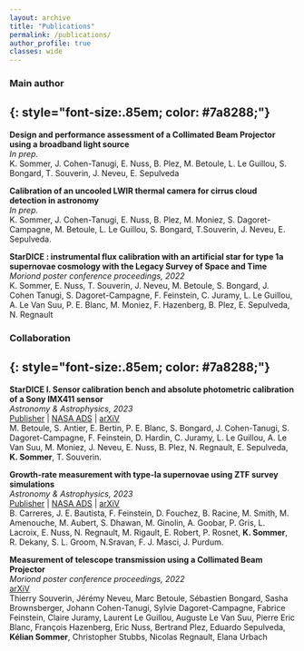 ```yaml
---
layout: archive
title: "Publications"
permalink: /publications/
author_profile: true
classes: wide
---
```


### Main author
{: style="font-size:.85em; color: #7a8288;"}
---

**Design and performance assessment of a Collimated Beam Projector using a broadband light source**\
*In prep.*\
K. Sommer, J. Cohen-Tanugi, E. Nuss, B. Plez, M. Betoule, L. Le Guillou, S. Bongard, T. Souverin, J. Neveu, E. Sepulveda

**Calibration of an uncooled LWIR thermal camera for cirrus cloud detection in astronomy**\
*In prep.*\
K. Sommer, J. Cohen-Tanugi, E. Nuss, B. Plez, M. Moniez, S. Dagoret-Campagne, M. Betoule, L. Le Guillou, S. Bongard, T.Souverin, J. Neveu, E. Sepulveda.

**StarDICE : instrumental flux calibration with an artificial star for type 1a supernovae cosmology with the Legacy Survey of Space and Time**\
*Moriond poster conference proceedings, 2022*\
K. Sommer, E. Nuss, T. Souverin, J. Neveu, M. Betoule, S. Bongard, J. Cohen Tanugi, S. Dagoret-Campagne, F. Feinstein, C. Juramy, L. Le Guillou, A. Le Van Suu, P. E. Blanc, M. Moniez, F. Hazenberg, B. Plez, E. Sepulveda, N. Regnault

### Collaboration
{: style="font-size:.85em; color: #7a8288;"}
---

**StarDICE I. Sensor calibration bench and absolute photometric calibration of a Sony IMX411 sensor**\
*Astronomy & Astrophysics, 2023*\
[Publisher](https://www.aanda.org/articles/aa/full_html/2023/02/aa44973-22/aa44973-22.html) | [NASA ADS](https://ui.adsabs.harvard.edu/abs/2023A&A...670A.119B) | [arXiV](https://arxiv.org/abs/2211.04913)\
M. Betoule, S. Antier, E. Bertin, P. E. Blanc, S. Bongard, J. Cohen-Tanugi, S. Dagoret-Campagne, F. Feinstein, D. Hardin, C.
Juramy, L. Le Guillou, A. Le Van Suu, M. Moniez, J. Neveu, E. Nuss, B. Plez, N. Regnault, E. Sepulveda, **K. Sommer**, T.
Souverin.

**Growth-rate measurement with type-Ia supernovae using ZTF survey simulations**\
*Astronomy & Astrophysics, 2023*\
[Publisher](https://www.aanda.org/articles/aa/abs/2023/06/aa46173-23/aa46173-23.html) | [NASA ADS](https://ui.adsabs.harvard.edu/abs/2023A%26A...674A.197C/abstract) | [arXiV](https://arxiv.org/abs/2303.01198)\
B. Carreres, J. E. Bautista, F. Feinstein, D. Fouchez, B. Racine, M. Smith, M. Amenouche, M. Aubert, S. Dhawan, M. Ginolin, A. Goobar, P. Gris, L. Lacroix, E. Nuss, N. Regnault, M. Rigault, E. Robert, P. Rosnet, **K. Sommer**, R. Dekany, S. L. Groom, N.Sravan, F. J. Masci, J. Purdum.

**Measurement of telescope transmission using a Collimated Beam Projector**\
*Moriond poster conference proceedings, 2022*\
[arXiV](https://arxiv.org/abs/2206.07530)\
Thierry Souverin, Jérémy Neveu, Marc Betoule, Sébastien Bongard, Sasha Brownsberger, Johann Cohen-Tanugi, Sylvie Dagoret-Campagne, Fabrice Feinstein, Claire Juramy, Laurent Le Guillou, Auguste Le Van Suu, Pierre Eric Blanc, François Hazenberg, Eric Nuss, Bertrand Plez, Eduardo Sepulveda, **Kélian Sommer**, Christopher Stubbs, Nicolas Regnault, Elana Urbach



